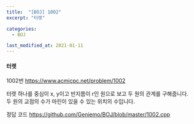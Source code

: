 ```yaml
---
title:  "[BOJ] 1002"
excerpt: "터렛"

categories:
  - BOJ

last_modified_at: 2021-01-11
---
```


#### 터렛

1002번 <https://www.acmicpc.net/problem/1002>

터렛 하나를 중심이 x, y이고 반지름이 r인 원으로 보고 두 원의 관계를 구해줍니다.<br>
두 원의 교점의 수가 마린이 있을 수 있는 위치의 수입니다.

정답 코드 <https://github.com/Geniemo/BOJ/blob/master/1002.cpp>